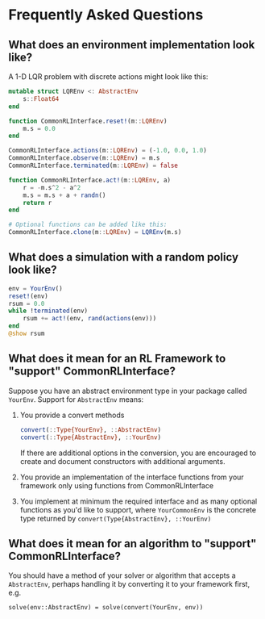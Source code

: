 # Frequently Asked Questions

## What does an environment implementation look like?

A 1-D LQR problem with discrete actions might look like this:
```julia
mutable struct LQREnv <: AbstractEnv
    s::Float64
end

function CommonRLInterface.reset!(m::LQREnv)
    m.s = 0.0
end

CommonRLInterface.actions(m::LQREnv) = (-1.0, 0.0, 1.0)
CommonRLInterface.observe(m::LQREnv) = m.s
CommonRLInterface.terminated(m::LQREnv) = false

function CommonRLInterface.act!(m::LQREnv, a)
    r = -m.s^2 - a^2
    m.s = m.s + a + randn()
    return r
end

# Optional functions can be added like this:
CommonRLInterface.clone(m::LQREnv) = LQREnv(m.s)
```

## What does a simulation with a random policy look like?

```julia
env = YourEnv()
reset!(env)
rsum = 0.0
while !terminated(env)
    rsum += act!(env, rand(actions(env))) 
end
@show rsum
```


## What does it mean for an RL Framework to "support" CommonRLInterface?

Suppose you have an abstract environment type in your package called `YourEnv`. Support for `AbstractEnv` means:

1. You provide a convert methods
    ```julia
    convert(::Type{YourEnv}, ::AbstractEnv)
    convert(::Type{AbstractEnv}, ::YourEnv)
    ```
    If there are additional options in the conversion, you are encouraged to create and document constructors with additional arguments.

2. You provide an implementation of the interface functions from your framework only using functions from CommonRLInterface

4. You implement at minimum the required interface and as many optional functions as you'd like to support, where `YourCommonEnv` is the concrete type returned by `convert(Type{AbstractEnv}, ::YourEnv)`

## What does it mean for an algorithm to "support" CommonRLInterface?

You should have a method of your solver or algorithm that accepts a `AbstractEnv`, perhaps handling it by converting it to your framework first, e.g.
```
solve(env::AbstractEnv) = solve(convert(YourEnv, env))
```
